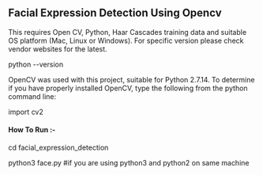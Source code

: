 ## Facial Expression Detection Using Opencv


This requires Open CV, Python, Haar Cascades training data and suitable OS platform (Mac, Linux or Windows). For specific version please check vendor websites for the latest.

python --version

OpenCV was used with this project, suitable for Python 2.7.14. To determine if you have properly installed OpenCV, type the following from the python command line:

import cv2

#### How To Run :- 

cd facial_expression_detection

python3 face.py #if you are using python3 and python2 on same machine

